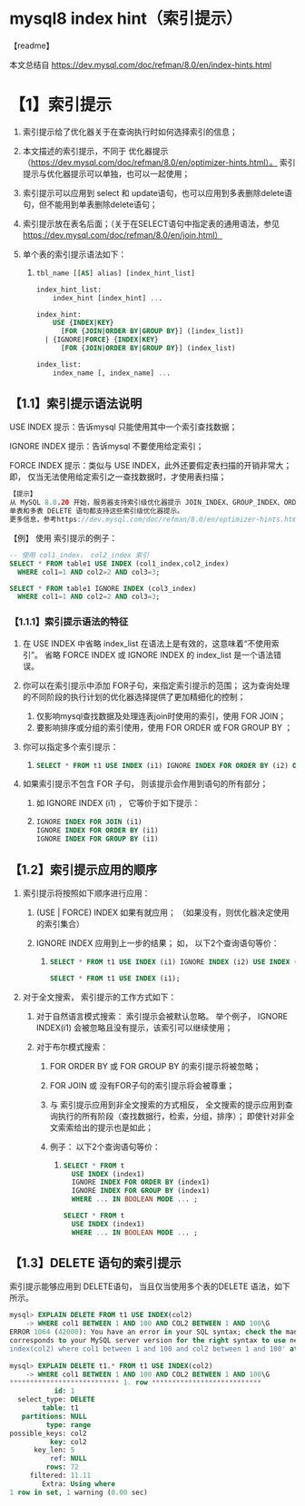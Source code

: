 # mysql8 index hint（索引提示）

【readme】

本文总结自 https://dev.mysql.com/doc/refman/8.0/en/index-hints.html 



# 【1】索引提示

1. 索引提示给了优化器关于在查询执行时如何选择索引的信息； 
2. 本文描述的索引提示，不同于 优化器提示（https://dev.mysql.com/doc/refman/8.0/en/optimizer-hints.html）。 索引提示与优化器提示可以单独，也可以一起使用； 

2. 索引提示可以应用到 select 和 update语句，也可以应用到多表删除delete语句，但不能用到单表删除delete语句；
3. 索引提示放在表名后面；（关于在SELECT语句中指定表的通用语法，参见 https://dev.mysql.com/doc/refman/8.0/en/join.html） 

4. 单个表的索引提示语法如下：

   1. ```sql
      tbl_name [[AS] alias] [index_hint_list]
      
      index_hint_list:
          index_hint [index_hint] ...
      
      index_hint:
          USE {INDEX|KEY}
            [FOR {JOIN|ORDER BY|GROUP BY}] ([index_list])
        | {IGNORE|FORCE} {INDEX|KEY}
            [FOR {JOIN|ORDER BY|GROUP BY}] (index_list)
      
      index_list:
          index_name [, index_name] ...
      ```

   

## 【1.1】索引提示语法说明

USE INDEX 提示：告诉mysql 只能使用其中一个索引查找数据； 

IGNORE INDEX 提示：告诉mysql 不要使用给定索引；

FORCE INDEX 提示：类似与 USE INDEX，此外还要假定表扫描的开销非常大；即，  仅当无法使用给定索引之一查找数据时，才使用表扫描； 

```c++
【提示】
从 MySQL 8.0.20 开始，服务器支持索引级优化器提示 JOIN_INDEX、GROUP_INDEX、ORDER_INDEX 和 INDEX（它们相当于并旨在取代 FORCE INDEX 索引提示）以及 NO_JOIN_INDEX、NO_GROUP_INDEX、NO_ORDER_INDEX 和 NO_INDEX 优化器提示，相当于并旨在取代 IGNORE INDEX 索引提示。 因此，您应该预期 USE INDEX、FORCE INDEX 和 IGNORE INDEX 在 MySQL 的未来版本中将被弃用，并在之后的某个时间被完全删除。
单表和多表 DELETE 语句都支持这些索引级优化器提示。
更多信息，参考https://dev.mysql.com/doc/refman/8.0/en/optimizer-hints.html#optimizer-hints-index-level
```

【例】 使用 索引提示的例子：

```sql
-- 使用 col1_index， col2_index 索引
SELECT * FROM table1 USE INDEX (col1_index,col2_index)
  WHERE col1=1 AND col2=2 AND col3=3;

SELECT * FROM table1 IGNORE INDEX (col3_index)
  WHERE col1=1 AND col2=2 AND col3=3;
```



### 【1.1.1】索引提示语法的特征

1. 在 USE INDEX 中省略 index_list 在语法上是有效的，这意味着“不使用索引”。 省略 FORCE INDEX 或 IGNORE INDEX 的 index_list 是一个语法错误。

2. 你可以在索引提示中添加 FOR子句，来指定索引提示的范围； 这为查询处理的不同阶段的执行计划的优化器选择提供了更加精细化的控制；

   1. 仅影响mysql查找数据及处理连表join时使用的索引，使用 FOR JOIN；
   2. 要影响排序或分组的索引使用，使用 FOR ORDER 或 FOR  GROUP BY ； 

3. 你可以指定多个索引提示：

   1. ```sql
      SELECT * FROM t1 USE INDEX (i1) IGNORE INDEX FOR ORDER BY (i2) ORDER BY a;
      ```

4. 如果索引提示不包含 FOR 子句， 则该提示会作用到语句的所有部分；

   1. 如 IGNORE INDEX (i1) ， 它等价于如下提示：

   2. ```sql
      IGNORE INDEX FOR JOIN (i1)
      IGNORE INDEX FOR ORDER BY (i1)
      IGNORE INDEX FOR GROUP BY (i1)
      ```

## 【1.2】索引提示应用的顺序 

1. 索引提示将按照如下顺序进行应用：

   1. (USE | FORCE) INDEX 如果有就应用； （如果没有，则优化器决定使用的索引集合）

   2. IGNORE INDEX 应用到上一步的结果； 如， 以下2个查询语句等价：

      1. ```sql
         SELECT * FROM t1 USE INDEX (i1) IGNORE INDEX (i2) USE INDEX (i2);
         
         SELECT * FROM t1 USE INDEX (i1);
         ```

2. 对于全文搜索， 索引提示的工作方式如下：

   1. 对于自然语言模式搜索： 索引提示会被默认忽略。 举个例子， IGNORE INDEX(i1)  会被忽略且没有提示，该索引可以继续使用；

   2. 对于布尔模式搜索：  

      1. FOR ORDER BY 或 FOR GROUP BY 的索引提示将被忽略；

      2. FOR JOIN 或 没有FOR子句的索引提示将会被尊重； 

      3. 与 索引提示应用到非全文搜索的方式相反， 全文搜索的提示应用到查询执行的所有阶段（查找数据行，检索，分组，排序）； 即使针对非全文索索给出的提示也是如此；

      4. 例子： 以下2个查询语句等价：

         1. ```sql
            SELECT * FROM t
              USE INDEX (index1)
              IGNORE INDEX FOR ORDER BY (index1)
              IGNORE INDEX FOR GROUP BY (index1)
              WHERE ... IN BOOLEAN MODE ... ;
            
            SELECT * FROM t
              USE INDEX (index1)
              WHERE ... IN BOOLEAN MODE ... ;
            ```



## 【1.3】DELETE 语句的索引提示

索引提示能够应用到 DELETE语句， 当且仅当使用多个表的DELETE 语法，如下所示。 

```sql
mysql> EXPLAIN DELETE FROM t1 USE INDEX(col2) 
    -> WHERE col1 BETWEEN 1 AND 100 AND COL2 BETWEEN 1 AND 100\G
ERROR 1064 (42000): You have an error in your SQL syntax; check the manual that
corresponds to your MySQL server version for the right syntax to use near 'use
index(col2) where col1 between 1 and 100 and col2 between 1 and 100' at line 1
  
mysql> EXPLAIN DELETE t1.* FROM t1 USE INDEX(col2) 
    -> WHERE col1 BETWEEN 1 AND 100 AND COL2 BETWEEN 1 AND 100\G
*************************** 1. row ***************************
           id: 1
  select_type: DELETE
        table: t1
   partitions: NULL
         type: range
possible_keys: col2
          key: col2
      key_len: 5
          ref: NULL
         rows: 72
     filtered: 11.11
        Extra: Using where
1 row in set, 1 warning (0.00 sec)
```

